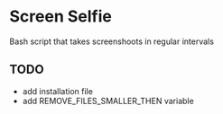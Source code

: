 # Screen Selfie
Bash script that takes screenshoots in regular intervals

## TODO
- add installation file
- add REMOVE_FILES_SMALLER_THEN variable

